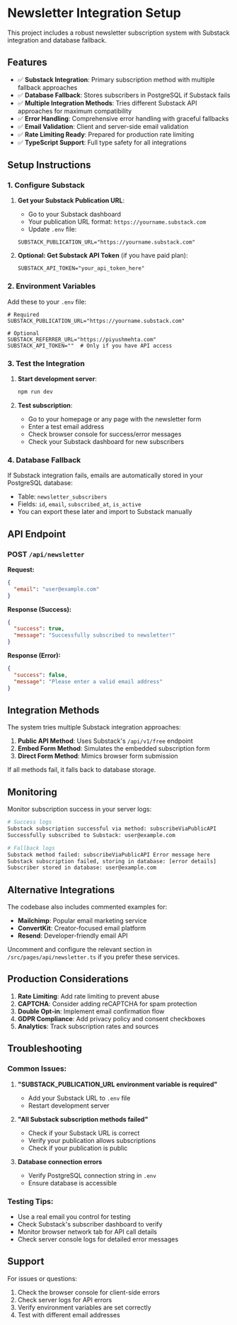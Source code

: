 # Newsletter Integration Setup

This project includes a robust newsletter subscription system with Substack integration and database fallback.

## Features

- ✅ **Substack Integration**: Primary subscription method with multiple fallback approaches
- ✅ **Database Fallback**: Stores subscribers in PostgreSQL if Substack fails
- ✅ **Multiple Integration Methods**: Tries different Substack API approaches for maximum compatibility
- ✅ **Error Handling**: Comprehensive error handling with graceful fallbacks
- ✅ **Email Validation**: Client and server-side email validation
- ✅ **Rate Limiting Ready**: Prepared for production rate limiting
- ✅ **TypeScript Support**: Full type safety for all integrations

## Setup Instructions

### 1. Configure Substack

1. **Get your Substack Publication URL**:

   - Go to your Substack dashboard
   - Your publication URL format: `https://yourname.substack.com`
   - Update `.env` file:

   ```env
   SUBSTACK_PUBLICATION_URL="https://yourname.substack.com"
   ```

2. **Optional: Get Substack API Token** (if you have paid plan):
   ```env
   SUBSTACK_API_TOKEN="your_api_token_here"
   ```

### 2. Environment Variables

Add these to your `.env` file:

```env
# Required
SUBSTACK_PUBLICATION_URL="https://yourname.substack.com"

# Optional
SUBSTACK_REFERRER_URL="https://piyushmehta.com"
SUBSTACK_API_TOKEN=""  # Only if you have API access
```

### 3. Test the Integration

1. **Start development server**:

   ```bash
   npm run dev
   ```

2. **Test subscription**:
   - Go to your homepage or any page with the newsletter form
   - Enter a test email address
   - Check browser console for success/error messages
   - Check your Substack dashboard for new subscribers

### 4. Database Fallback

If Substack integration fails, emails are automatically stored in your PostgreSQL database:

- Table: `newsletter_subscribers`
- Fields: `id`, `email`, `subscribed_at`, `is_active`
- You can export these later and import to Substack manually

## API Endpoint

### POST `/api/newsletter`

**Request:**

```json
{
  "email": "user@example.com"
}
```

**Response (Success):**

```json
{
  "success": true,
  "message": "Successfully subscribed to newsletter!"
}
```

**Response (Error):**

```json
{
  "success": false,
  "message": "Please enter a valid email address"
}
```

## Integration Methods

The system tries multiple Substack integration approaches:

1. **Public API Method**: Uses Substack's `/api/v1/free` endpoint
2. **Embed Form Method**: Simulates the embedded subscription form
3. **Direct Form Method**: Mimics browser form submission

If all methods fail, it falls back to database storage.

## Monitoring

Monitor subscription success in your server logs:

```bash
# Success logs
Substack subscription successful via method: subscribeViaPublicAPI
Successfully subscribed to Substack: user@example.com

# Fallback logs
Substack method failed: subscribeViaPublicAPI Error message here
Substack subscription failed, storing in database: [error details]
Subscriber stored in database: user@example.com
```

## Alternative Integrations

The codebase also includes commented examples for:

- **Mailchimp**: Popular email marketing service
- **ConvertKit**: Creator-focused email platform
- **Resend**: Developer-friendly email API

Uncomment and configure the relevant section in `/src/pages/api/newsletter.ts` if you prefer these services.

## Production Considerations

1. **Rate Limiting**: Add rate limiting to prevent abuse
2. **CAPTCHA**: Consider adding reCAPTCHA for spam protection
3. **Double Opt-in**: Implement email confirmation flow
4. **GDPR Compliance**: Add privacy policy and consent checkboxes
5. **Analytics**: Track subscription rates and sources

## Troubleshooting

### Common Issues:

1. **"SUBSTACK_PUBLICATION_URL environment variable is required"**

   - Add your Substack URL to `.env` file
   - Restart development server

2. **"All Substack subscription methods failed"**

   - Check if your Substack URL is correct
   - Verify your publication allows subscriptions
   - Check if your publication is public

3. **Database connection errors**
   - Verify PostgreSQL connection string in `.env`
   - Ensure database is accessible

### Testing Tips:

- Use a real email you control for testing
- Check Substack's subscriber dashboard to verify
- Monitor browser network tab for API call details
- Check server console logs for detailed error messages

## Support

For issues or questions:

1. Check the browser console for client-side errors
2. Check server logs for API errors
3. Verify environment variables are set correctly
4. Test with different email addresses
